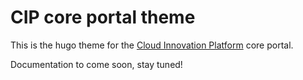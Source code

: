 # CIP core portal theme

This is the hugo theme for the [Cloud Innovation Platform](https://github.com/societe-generale/cloud-innovation-platform) core portal.

Documentation to come soon, stay tuned!
